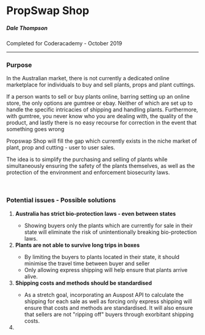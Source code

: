 
<h1>PropSwap Shop</h1>
<h5>Dale Thompson</h5>
<p>Completed for Coderacademy - October 2019</p>
<hr>
<h3>Purpose</h3>
<p>In the Australian market, there is not currently a dedicated online  marketplace for individuals to buy and sell plants, props and plant cuttings.</p>
<p>If a person wants to sell or buy plants online, barring setting up an online store, the only options are gumtree or ebay. Neither of which are set up to handle the specific intricacies of shipping and handling plants. Furthermore, with gumtree, you never know who you are dealing with, the quality of the product, and lastly there is no easy recourse for correction in the event that something goes wrong</p>
<p>Propswap Shop will fill the gap which currently exists in the niche market of plant, prop and cutting - user to user sales.</p>
<p>The idea is to simplify the purchasing and selling of plants while simultaneously ensuring the safety of the plants themselves, as well as the protection of the environment and enforcement biosecurity laws.</p>


<!-- POTENTIAL ISSUES AND SOLUTIONS -->

<br/>
<h3>Potential issues - Possible solutions</h3>
<ol>
<li><strong>Australia has strict bio-protection laws - even between states</strong></li>
<ul>
<li>Showing buyers only the plants which are currently for sale in their state will eliminate the risk of unintentionally breaking bio-protection laws.</li>
</ul>

<li><strong>Plants are not able to survive long trips in boxes</strong></li>
<ul>
<li>By limiting the buyers to plants located in their state, it should minimise the travel time between buyer and seller
</li>
<li>Only allowing express shipping will help ensure that plants arrive alive.
</li>
</ul>
</ul>

<li><strong>Shipping costs and methods should be standardised</strong></li>
<ul>
<li>As a stretch goal, incorporating an Auspost API to calculate the shipping for each sale as well as forcing only express shipping will ensure that costs and methods are standardised. It will also ensure that sellers are not "ripping off" buyers through exorbitant shipping costs.</li>
</ul>
<li></li>

</ol>

<!-- NEXT SECTION -->